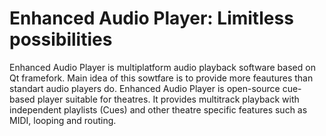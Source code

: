 # Enhanced Audio Player: Limitless possibilities

Enhanced Audio Player is multiplatform audio playback software based on Qt framefork. Main idea of this sowtfare is
to provide more feautures than standart audio players do. Enhanced Audio Player is open-source cue-based player suitable for theatres. It provides multitrack playback with independent playlists (Cues) and other theatre specific features such as MIDI, looping and routing.